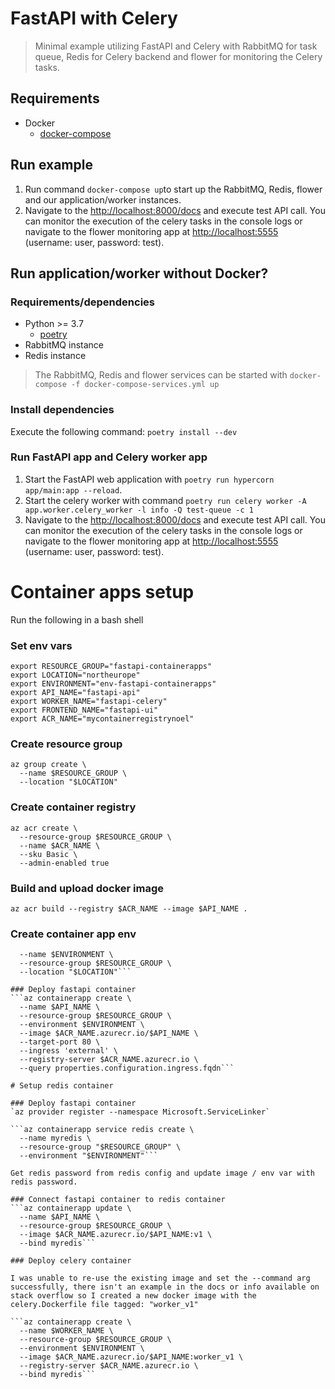 # FastAPI with Celery

> Minimal example utilizing FastAPI and Celery with RabbitMQ for task queue, Redis for Celery backend and flower for monitoring the Celery tasks.

## Requirements

- Docker
  - [docker-compose](https://docs.docker.com/compose/install/)

## Run example

1. Run command ```docker-compose up```to start up the RabbitMQ, Redis, flower and our application/worker instances.
2. Navigate to the [http://localhost:8000/docs](http://localhost:8000/docs) and execute test API call. You can monitor the execution of the celery tasks in the console logs or navigate to the flower monitoring app at [http://localhost:5555](http://localhost:5555) (username: user, password: test).

## Run application/worker without Docker?

### Requirements/dependencies

- Python >= 3.7
  - [poetry](https://python-poetry.org/docs/#installation)
- RabbitMQ instance
- Redis instance

> The RabbitMQ, Redis and flower services can be started with ```docker-compose -f docker-compose-services.yml up```

### Install dependencies

Execute the following command: ```poetry install --dev```

### Run FastAPI app and Celery worker app

1. Start the FastAPI web application with ```poetry run hypercorn app/main:app --reload```.
2. Start the celery worker with command ```poetry run celery worker -A app.worker.celery_worker -l info -Q test-queue -c 1```
3. Navigate to the [http://localhost:8000/docs](http://localhost:8000/docs) and execute test API call. You can monitor the execution of the celery tasks in the console logs or navigate to the flower monitoring app at [http://localhost:5555](http://localhost:5555) (username: user, password: test).

# Container apps setup

Run the following in a bash shell

### Set env vars
```
export RESOURCE_GROUP="fastapi-containerapps"
export LOCATION="northeurope"
export ENVIRONMENT="env-fastapi-containerapps"
export API_NAME="fastapi-api"
export WORKER_NAME="fastapi-celery"
export FRONTEND_NAME="fastapi-ui"
export ACR_NAME="mycontainerregistrynoel"
```

### Create resource group
```
az group create \
  --name $RESOURCE_GROUP \
  --location "$LOCATION"
```

### Create container registry
```
az acr create \
  --resource-group $RESOURCE_GROUP \
  --name $ACR_NAME \
  --sku Basic \
  --admin-enabled true
```

### Build and upload docker image
`az acr build --registry $ACR_NAME --image $API_NAME .`

### Create container app env
```az containerapp env create \
  --name $ENVIRONMENT \
  --resource-group $RESOURCE_GROUP \
  --location "$LOCATION"```

### Deploy fastapi container
```az containerapp create \
  --name $API_NAME \
  --resource-group $RESOURCE_GROUP \
  --environment $ENVIRONMENT \
  --image $ACR_NAME.azurecr.io/$API_NAME \
  --target-port 80 \
  --ingress 'external' \
  --registry-server $ACR_NAME.azurecr.io \
  --query properties.configuration.ingress.fqdn```

# Setup redis container

### Deploy fastapi container
`az provider register --namespace Microsoft.ServiceLinker`

```az containerapp service redis create \
  --name myredis \
  --resource-group "$RESOURCE_GROUP" \
  --environment "$ENVIRONMENT"```
  
Get redis password from redis config and update image / env var with redis password.

### Connect fastapi container to redis container
```az containerapp update \
  --name $API_NAME \
  --resource-group $RESOURCE_GROUP \
  --image $ACR_NAME.azurecr.io/$API_NAME:v1 \
  --bind myredis```

### Deploy celery container

I was unable to re-use the existing image and set the --command arg successfully, there isn't an example in the docs or info available on stack overflow so I created a new docker image with the celery.Dockerfile file tagged: "worker_v1"

```az containerapp create \
  --name $WORKER_NAME \
  --resource-group $RESOURCE_GROUP \
  --environment $ENVIRONMENT \
  --image $ACR_NAME.azurecr.io/$API_NAME:worker_v1 \
  --registry-server $ACR_NAME.azurecr.io \
  --bind myredis```
  
